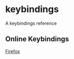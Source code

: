 # keybindings
A keybindings reference

## Online Keybindings
[Firefox](http://nathanvarner.com/keybindings/html/firefox.html)
